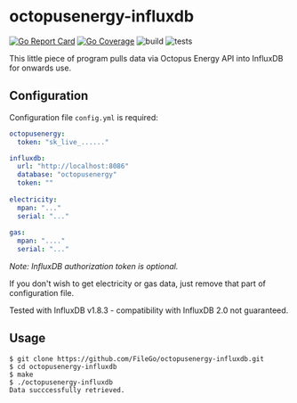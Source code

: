 # octopusenergy-influxdb

[![Go Report Card](https://goreportcard.com/badge/github.com/FileGo/octopusenergy-influxdb)](https://goreportcard.com/report/github.com/FileGo/octopusenergy-influxdb) [![Go Coverage](https://codecov.io/github/FileGo/octopusenergy-influxdb/coverage.svg?branch=main)](https://codecov.io/github/FileGo/octopusenergy-influxdb/?branch=main) ![build](https://github.com/FileGo/octopusenergy-influxdb/workflows/build/badge.svg) ![tests](https://github.com/FileGo/octopusenergy-influxdb/workflows/tests/badge.svg)

This little piece of program pulls data via Octopus Energy API into InfluxDB for onwards use.

## Configuration 
Configuration file `config.yml` is required:
```yaml
octopusenergy:
  token: "sk_live_......"

influxdb:
  url: "http://localhost:8086"
  database: "octopusenergy"
  token: ""
  
electricity:
  mpan: "..."
  serial: "..."
  
gas:
  mpan: "...."
  serial: "..."
```
*Note: InfluxDB authorization token is optional.*

If you don't wish to get electricity or gas data, just remove that part of configuration file.

Tested with InfluxDB v1.8.3 - compatibility with InfluxDB 2.0 not guaranteed.

## Usage
```shell  
$ git clone https://github.com/FileGo/octopusenergy-influxdb.git
$ cd octopusenergy-influxdb
$ make
$ ./octopusenergy-influxdb
Data succcessfully retrieved.
```